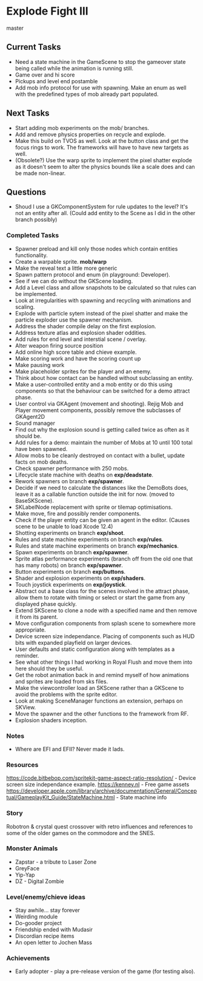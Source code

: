 # Explode Fight III
master

## Current Tasks
- Need a state machine in the GameScene to stop the gameover state being called while the animation is running still.
- Game over and hi score
- Pickups and level end postamble
- Add mob info protocol for use with spawning. Make an enum as well with the predefined types of mob already part populated.

## Next Tasks
- Start adding mob experiments on the mob/ branches.
- Add and remove physics properties on recycle and explode.
- Make this build on TVOS as well. Look at the button class and get the focus rings to work. The frameworks will have to have new targets as well.
- (Obsolete?) Use the warp sprite to implement the pixel shatter explode as it doesn't seem to alter the physics bounds like a scale does and can be made non-linear.

## Questions
- Shoud I use a GKComponentSystem for rule updates to the level? It's not an entity after all. (Could add entity to the Scene as I did in the other branch possibly)

### Completed Tasks
- Spawner preload and kill only those nodes which contain entities functionality.
- Create a warpable sprite. __mob/warp__
- Make the reveal text a little more generic
- Spawn pattern protocol and enum (in playground: Developer).
- See if we can do without the GKScene loading.
- Add a Level class and allow snapshots to be calculated so that rules can be implemented.
- Look at irregularities with spawning and recycling with animations and scaling.
- Explode with particle sytem instead of the pixel shatter and make the particle exploder use the spawner mechanism.
- Address the shader compile delay on the first explosion.
- Address texture atlas and explosion shader oddities.
- Add rules for end level and interstial scene / overlay.
- Alter weapon firing source position
- Add online high score table and chieve example.
- Make scoring work and have the scoring count up
- Make pausing work
- Make placeholder sprites for the player and an enemy.
- Think about how contact can be handled without subclassing an entity.
- Make a user-controlled entity and a mob entity or do this using components so that the behaviour can be switched for a demo attract phase.
- User control via GKAgent (movement and shooting). Rejig Mob and Player movement components, possibly remove the subclasses of GKAgent2D
- Sound manager
- Find out why the explosion sound is getting called twice as often as it should be.
- Add rules for a demo: maintain the number of Mobs at 10 until 100 total have been spawned.
- Allow mobs to be cleanly destroyed on contact with a bullet, update facts on mob deaths.
- Check spawner performance with 250 mobs.
- Lifecycle state machine with deaths on __exp/deadstate__.
- Rework spawners on branch __exp/spawner__.
- Decide if we need to calculate the distances like the DemoBots does, leave it as a callable function outside the init for now. (moved to BaseSKScene).
- SKLabelNode replacement with sprite or tilemap optimisations.
- Make move, fire and possibly render components.
- Check if the player entity can be given an agent in the editor. (Causes scene to be unable to load Xcode 12.4)
- Shotting experiments on branch __exp/shoot__.
- Rules and state machine experiments on branch __exp/rules__.
- Rules and state machine experiments on branch __exp/mechanics__.
- Spawn experiments on branch __exp/spawner__.
- Sprite atlas performance experiments (branch off from the old one that has many robots) on branch __exp/spawner__.
- Button experiments on branch __exp/buttons__.
- Shader and explosion experiments on __exp/shaders__.
- Touch joystick experiments on __exp/joystick__.
- Abstract out a base class for the scenes involved in the attract phase, allow them to rotate with timing or select or start the game from any displayed phase quickly.
- Extend SKScene to clone a node with a specified name and then remove it from its parent.
- Move configuration components from splash scene to somewhere more appropriate.
- Device screen size independance. Placing of components such as HUD bits with expanded playfield on larger devices.
- User defaults and static configuration along with templates as a reminder.
- See what other things I had working in Royal Flush and move them into here should they be useful.
- Get the robot animation back in and remind myself of how animations and sprites are loaded from sks files.
- Make the viewcontroller load an SKScene rather than a GKScene to avoid the problems with the sprite editor.
- Look at making SceneManager functions an extension, perhaps on SKView.
- Move the spawner and the other functions to the framework from RF.
- Explosion shaders inception.

### Notes
- Where are EFI and EFII? Never made it lads.

### Resources
https://code.bitbebop.com/spritekit-game-aspect-ratio-resolution/ - Device screen size independance example.
https://kenney.nl - Free game assets  
https://developer.apple.com/library/archive/documentation/General/Conceptual/GameplayKit_Guide/StateMachine.html - State machine info  

### Story
Robotron & crystal quest crossover with retro influences and references to some of the older games on the commodore and the SNES.  

### Monster Animals
- Zapstar - a tribute to Laser Zone
- GreyFace
- Yip-Yap
- DZ - Digital Zombie

### Level/enemy/chieve ideas
- Stay awhile... stay forever
- Weirding module
- Do-gooder project
- Friendship ended with Mudasir
- Discordian recipe items
- An open letter to Jochen Mass

### Achievements
- Early adopter - play a pre-release version of the game (for testing also).
